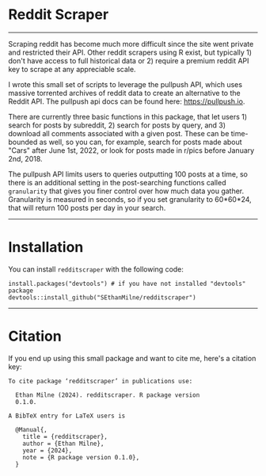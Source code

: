 # Reddit Scraper

------------------------------------------------------------------------

Scraping reddit has become much more difficult since the site went private and restricted their API. Other reddit scrapers using R exist, but typically 1) don't have access to full historical data or 2) require a premium reddit API key to scrape at any appreciable scale.

I wrote this small set of scripts to leverage the pullpush API, which uses massive torrented archives of reddit data to create an alternative to the Reddit API. The pullpush api docs can be found here: <https://pullpush.io>.

There are currently three basic functions in this package, that let users 1) search for posts by subreddit, 2) search for posts by query, and 3) download all comments associated with a given post. These can be time-bounded as well, so you can, for example, search for posts made about "Cars" after June 1st, 2022, or look for posts made in r/pics before January 2nd, 2018.

The pullpush API limits users to queries outputting 100 posts at a time, so there is an additional setting in the post-searching functions called `granularity` that gives you finer control over how much data you gather. Granularity is measured in seconds, so if you set granularity to 60\*60\*24, that will return 100 posts per day in your search.

------------------------------------------------------------------------

# Installation

You can install `redditscraper` with the following code:

```{r}
install.packages("devtools") # if you have not installed "devtools" package
devtools::install_github("SEthanMilne/redditscraper")
```

------------------------------------------------------------------------

# Citation

If you end up using this small package and want to cite me, here's a citation key:

```{r}
To cite package ‘redditscraper’ in publications use:

  Ethan Milne (2024). redditscraper. R package version
  0.1.0.

A BibTeX entry for LaTeX users is

  @Manual{,
    title = {redditscraper},
    author = {Ethan Milne},
    year = {2024},
    note = {R package version 0.1.0},
  }

```
